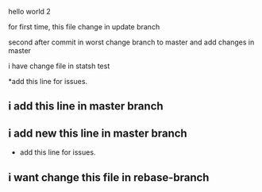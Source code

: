 hello world 2

for first time, this file change in update branch

second after commit in worst change branch to master and add changes
in master


i have change file in statsh test

*add this line for issues.

## i add this line in master branch

## i add new this line in master branch
* add this line for issues.

## i want change this file in rebase-branch
